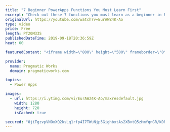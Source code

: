 ```yaml
---
title: "7 Beginner PowerApps Functions You Must Learn First"
excerpt: "Check out these 7 functions you must learn as a beginner in PowerApps. In this video you'll learn about the PowerApps Lookup, Search and Filter functions for data filtering, SubmitForm and Remove to alter data. Also learn about the user function to capture user information and Set command for global"
originalUrl: https://youtube.com/watch?v=EurAWZ4K-Ao
type: video
price: Free
length: PT20M33S
publishedDateTime: 2019-09-18T20:36:59Z
heat: 60

featuredContent: "<iframe width=\"800\" height=\"500\" frameborder=\"0\" src=\"https://www.youtube.com/embed/EurAWZ4K-Ao\" allow=\"accelerometer; autoplay; encrypted-media; gyroscope; picture-in-picture\" allowfullscreen></iframe>"

provider:
  name: Progmatic Works
  domain: pragmaticworks.com

topics:
  - Power Apps

images:
  - url: https://i.ytimg.com/vi/EurAWZ4K-Ao/maxresdefault.jpg
    width: 1280
    height: 720
    isCached: true

secured: "0jiTgzvpVNOxXQ2ksLq1rfp4I7TWuNjp5GighbxtAs2XBvtQ5zHmYqnGR/kDRTiznKIehkc/F5XtA8q9YTg7wPnh+jiuEkuE6sLxe3M+IHkKZmazlRpzhckLidwufCk5fgoztmIWt8GYFojvttUFsECu4R27SdZHt4tkNyp2ocxmHdoiYfg32BaQyKpenhzxxHsEh+s9596PReBIWtthDT70IaxaA5OwVuQAFMuFQGLkDyva8dlhbZ/mGS8VC/PF+E174rJdqsWCMrU2/JI6NCsn5wp0eNZwAtzSLhW7ge3GTE6NVnNu1W0WaEMLxgRF21GvXu0ZJFnD1SU65F8sMgB27epHbSkm0wro22UvHlIKgLgy2YgjGKChm3T8vhGfYwq+9eTGJG9MDdhjiJVvmw==;DNrCgw8lq667jj5QCXerdg=="
---
```


